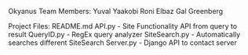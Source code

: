 Okyanus
Team Members:
Yuval Yaakobi
Roni Elbaz
Gal Greenberg

Project Files:
README.md
API.py - Site Functionality API from query to result
QueryID.py - RegEx query analyzer
SiteSearch.py - Automatically searches different SiteSearch
Server.py - Django API to contact server
